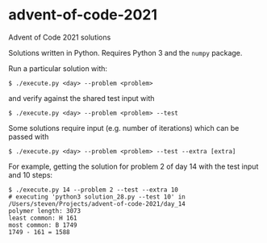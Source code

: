 # advent-of-code-2021
Advent of Code 2021 solutions

Solutions written in Python. Requires Python 3 and the `numpy` package.

Run a particular solution with:
```
$ ./execute.py <day> --problem <problem>
```
and verify against the shared test input with
```
$ ./execute.py <day> --problem <problem> --test
```
Some solutions require input (e.g. number of iterations) which can be passed with
```
$ ./execute.py <day> --problem <problem> --test --extra [extra]
```
For example, getting the solution for problem 2 of day 14 with the test input and 10 steps:
```
$ ./execute.py 14 --problem 2 --test --extra 10
# executing 'python3 solution_28.py --test 10' in /Users/steven/Projects/advent-of-code-2021/day_14
polymer length: 3073
least common: H 161
most common: B 1749
1749 - 161 = 1588
```